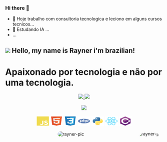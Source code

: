 ### Hi there 👋

- 🔭 Hoje trabalho com consultoria tecnologica e leciono em alguns cursos tecnicos...
- 🌱 Estudando IA ...
-  ...

<!--
**RaynerTech/RaynerTech** is a ✨ _special_ ✨ repository because its `README.md` (this file) appears on your GitHub profile.

Here are some ideas to get you started:


-->
## <img src="https://raw.githubusercontent.com/alexnaiman/alexnaiman/master/resources/welcomeglitch.gif" width="50px" /> Hello, my name is Rayner i'm brazilian!

<h1>Apaixonado por tecnologia e não por uma tecnologia.</h1>

<div align="center">
  <a href="https://github.com/RaynerTech">
  <img height="190em" src="https://github-readme-stats.vercel.app/api?username=RaynerTech&show_icons=true&theme=radical&include_all_commits=true&count_public=true&include_all_commits=true&count_intenal=true&include_all_commits=true&count_private=true"/>
  <img height="190em" src="https://github-readme-stats.vercel.app/api/top-langs/?username=RaynerTech&layout=compact&langs_count=7&theme=radical&count_public=true"/>
</div>
  <br>
  <div align="center">
     <a href="https://www.linkedin.com/in/rayner-patrick-xavier-lins-b91925149/" target="_blank"><img src="https://img.shields.io/badge/-LinkedIn-%230077B5?style=for-the-badge&logo=linkedin&logoColor=white" target="_blank"></a>
  
  </div>
 <br> 
<div  align="center" <br>
  <img align="center" alt="rayner-Js" height="30" width="40" src="https://raw.githubusercontent.com/devicons/devicon/master/icons/javascript/javascript-plain.svg">
   <img align="center" alt="rayner-HTML" height="30" width="40" src="https://raw.githubusercontent.com/devicons/devicon/master/icons/html5/html5-original.svg">
  <img align="center" alt="rayner-CSS" height="30" width="40" src="https://raw.githubusercontent.com/devicons/devicon/master/icons/css3/css3-original.svg">
  <img align="center" alt="rayner-PHP" height="30" width="40" src="https://raw.githubusercontent.com/devicons/devicon/master/icons/php/php-plain.svg">
  <img align="center" alt="Rafa-Python" height="30" width="40" src="https://raw.githubusercontent.com/devicons/devicon/master/icons/python/python-original.svg">
  <img align="center" alt="Rayner-React" height="30" width="40" src="https://raw.githubusercontent.com/devicons/devicon/master/icons/react/react-original.svg">
  <img align="center" alt="rayner-Csharp" height="30" width="40" src="https://raw.githubusercontent.com/devicons/devicon/master/icons/csharp/csharp-original.svg"> 
</div>
<br>
<div align="center">
<img align="right" alt="rayner-pic"  height="150" style="border-radius:50px;" src="https://user-images.githubusercontent.com/49450860/170901946-305fdebd-39c7-43b8-b882-6b26859ccf86.gif">
<img align="center" alt="rayner-pic"  height="150" style="border-radius:50px;" src="https://user-images.githubusercontent.com/49450860/170904241-cfdf76c1-4fdf-439b-95af-659fdde80207.gif">
</div>
    



